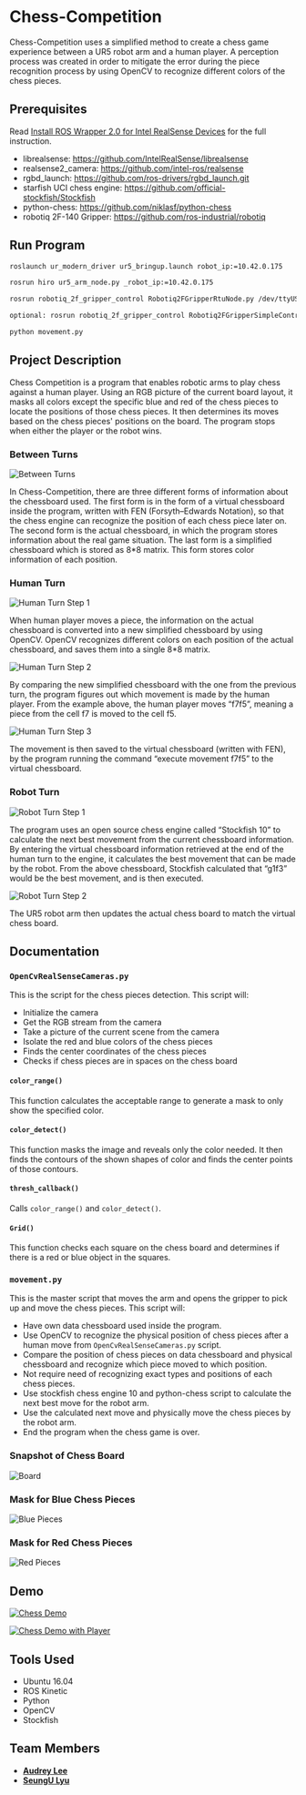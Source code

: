 # Chess-Competition
Chess-Competition uses a simplified method to create a chess game experience between a UR5 robot arm and a human player. A perception process was created in order to mitigate the error during the piece recognition process by using OpenCV to recognize different colors of the chess pieces. 

## Prerequisites
Read [Install ROS Wrapper 2.0 for Intel RealSense Devices](https://github.com/olinrobotics/hiro/wiki/Install-ROS-Wrapper-2.0-for-Intel-RealSense-Devices) for the full instruction.

* librealsense: https://github.com/IntelRealSense/librealsense
* realsense2_camera: https://github.com/intel-ros/realsense
* rgbd_launch: https://github.com/ros-drivers/rgbd_launch.git
* starfish UCI chess engine: https://github.com/official-stockfish/Stockfish
* python-chess: https://github.com/niklasf/python-chess
* robotiq 2F-140 Gripper: https://github.com/ros-industrial/robotiq

## Run Program
```bash
roslaunch ur_modern_driver ur5_bringup.launch robot_ip:=10.42.0.175
```
```bash
rosrun hiro ur5_arm_node.py _robot_ip:=10.42.0.175
```
```bash
rosrun robotiq_2f_gripper_control Robotiq2FGripperRtuNode.py /dev/ttyUSB0
```
```bash
optional: rosrun robotiq_2f_gripper_control Robotiq2FGripperSimpleController.py
```
```bash
python movement.py
```

## Project Description
Chess Competition is a program that enables robotic arms to play chess against a human player. 
Using an RGB picture of the current board layout, it masks all colors except the specific blue and red of the chess pieces to locate the positions of those chess pieces. It then determines its moves based on the chess pieces' positions on the board. The program stops when either the player or the robot wins.

### Between Turns
![Between Turns](https://github.com/olinrobotics/hiro/blob/master/hiro_archive/Fall_2018/chess/BetweenTurns.png)

In Chess-Competition, there are three different forms of information about the chessboard used. The first form is in the form of a virtual chessboard inside the program, written with FEN (Forsyth–Edwards Notation), so that the chess engine can recognize the position of each chess piece later on. The second form is the actual chessboard, in which the program stores information about the real game situation. The last form is a simplified chessboard which is stored as 8*8 matrix. This form stores color information of each position. 

### Human Turn
![Human Turn Step 1](https://github.com/olinrobotics/hiro/blob/master/hiro_archive/Fall_2018/chess/HumanTurn.png)

When human player moves a piece, the information on the actual chessboard is converted into a new simplified chessboard by using OpenCV. OpenCV recognizes different colors on each position of the actual chessboard, and saves them into a single 8*8 matrix. 

![Human Turn Step 2](https://github.com/olinrobotics/hiro/blob/master/hiro_archive/Fall_2018/chess/HumanTurn2.png)

By comparing the new simplified chessboard with the one from the previous turn, the program figures out which movement is made by the human player. From the example above, the human player moves “f7f5”, meaning a piece from the cell f7 is moved to the cell f5.

![Human Turn Step 3](https://github.com/olinrobotics/hiro/blob/master/hiro_archive/Fall_2018/chess/HumanTurn3.png)

The movement is then saved to the virtual chessboard (written with FEN), by the program running the command “execute movement f7f5” to the virtual chessboard. 

### Robot Turn
![Robot Turn Step 1](https://github.com/olinrobotics/hiro/blob/master/hiro_archive/Fall_2018/chess/RobotTurn.png)

The program uses an open source chess engine called “Stockfish 10” to calculate the next best movement from the current chessboard information. By entering the virtual chessboard information retrieved at the end of the human turn to the engine, it calculates the best movement that can be made by the robot. From the above chessboard, Stockfish calculated that “g1f3” would be the best movement, and is then executed.

![Robot Turn Step 2](https://github.com/olinrobotics/hiro/blob/master/hiro_archive/Fall_2018/chess/RobotTurn2.png)

The UR5 robot arm then updates the actual chess board to match the virtual chess board.

## Documentation
### ```OpenCvRealSenseCameras.py```
This is the script for the chess pieces detection.
This script will:
* Initialize the camera
* Get the RGB stream from the camera
* Take a picture of the current scene from the camera
* Isolate the red and blue colors of the chess pieces
* Finds the center coordinates of the chess pieces
* Checks if chess pieces are in spaces on the chess board

#### ```color_range()```
This function calculates the acceptable range to generate a mask to only show the specified color.

#### ```color_detect()```
This function masks the image and reveals only the color needed. It then finds the contours of the shown shapes of color and finds the center points of those contours.

#### ```thresh_callback()```
Calls ```color_range()``` and ```color_detect()```.

#### ```Grid()```
This function checks each square on the chess board and determines if there is a red or blue object in the squares.

### ```movement.py```
This is the master script that moves the arm and opens the gripper to pick up and move the chess pieces.
This script will:
* Have own data chessboard used inside the program.
* Use OpenCV to recognize the physical position of chess pieces after a human move from ```OpenCvRealSenseCameras.py``` script.
* Compare the position of chess pieces on data chessboard and physical chessboard and recognize which piece moved to which position.
* Not require need of recognizing exact types and positions of each chess pieces.
* Use stockfish chess engine 10 and python-chess script to calculate the next best move for the robot arm.
* Use the calculated next move and physically move the chess pieces by the robot arm.
* End the program when the chess game is over.

### Snapshot of Chess Board
![Board](https://github.com/olinrobotics/hiro/blob/master/hiro_archive/Fall_2018/chess/opencv_frame_0.jpeg)

### Mask for Blue Chess Pieces
![Blue Pieces](https://github.com/olinrobotics/hiro/blob/master/hiro_archive/Fall_2018/chess/Blue_Color.jpeg)

### Mask for Red Chess Pieces
![Red Pieces](https://github.com/olinrobotics/hiro/blob/master/hiro_archive/Fall_2018/chess/Red_Color.jpeg)

## Demo
[![Chess Demo](http://img.youtube.com/vi/E0Jwf3QlJ3c/sddefault.jpg)](https://youtu.be/E0Jwf3QlJ3c) 

[![Chess Demo with Player](http://img.youtube.com/vi/E6zfk314v_7U/0.jpg)](https://youtu.be/6zfk314v_7U) 

## Tools Used
* Ubuntu 16.04
* ROS Kinetic
* Python
* OpenCV
* Stockfish

## Team Members
* [**Audrey Lee**](https://github.com/Audrey-Lee88)
* [**SeungU Lyu**](https://github.com/SeunguLyu)
